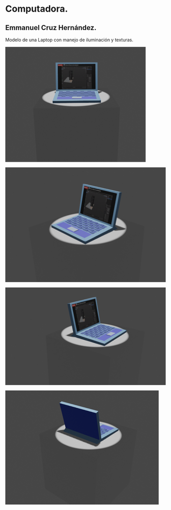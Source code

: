 # Computadora.
## Emmanuel Cruz Hernández.

Modelo de una Laptop con manejo de iluminación y texturas.

![c1](D1.png)

![c2](D2.png)

![c3](D3.png)

![c4](D4.png)